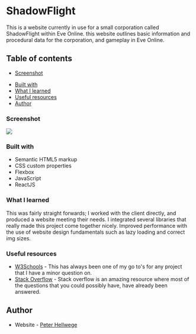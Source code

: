 # ShadowFlight

This is a website currently in use for a small corporation called ShadowFlight within Eve Online. this website outlines basic information and procedural data for the corporation, and gameplay in Eve Online.

## Table of contents

  - [Screenshot](#screenshot)
  <!-- - [My process](#my-process) -->
  - [Built with](#built-with)
  - [What I learned](#what-i-learned)
  - [Useful resources](#useful-resources)
  - [Author](#author)


 ### Screenshot

![](./client/src/static/HomeScreen.png)


### Built with

- Semantic HTML5 markup
- CSS custom properties
- Flexbox
- JavaScript
- ReactJS

### What I learned

This was fairly straight forwards; I worked with the client directly, and produced a website meeting their needs. I integrated several libraries that really made this project come together nicely. Improved performance with the use of website design fundamentals such as lazy loading and correct img sizes.

### Useful resources

- [W3Schools](https://www.w3schools.com/) - This has always been one of my go to's for any project that I have a minor question on.
- [Stack Overflow](https://stackoverflow.com/) - Stack overflow is an amazing resource where most of the questions that you could possibly have, have already been answered.

## Author

- Website - [Peter Hellwege](http://peters-portfolio.net/)


